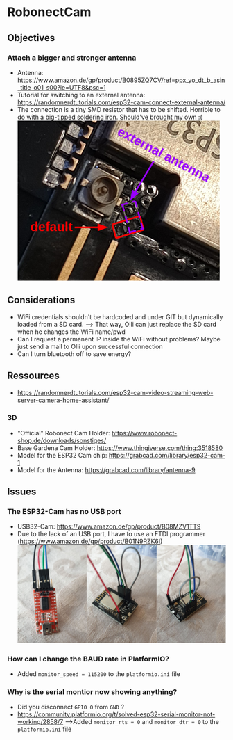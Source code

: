 # RobonectCam

## Objectives

### Attach a bigger and stronger antenna
- Antenna: https://www.amazon.de/gp/product/B0895ZQ7CV/ref=ppx_yo_dt_b_asin_title_o01_s00?ie=UTF8&psc=1
- Tutorial for switching to an external antenna: https://randomnerdtutorials.com/esp32-cam-connect-external-antenna/
- The connection is a tiny SMD resistor that has to be shifted. Horrible to do with a big-tipped soldering iron. Should've brought my own :(
![](img/antenna_pads.png)


## Considerations
- WiFi credentials shouldn't be hardcoded and under GIT but dynamically loaded from a SD card.
  --> That way, Olli can just replace the SD card when he changes the WiFi name/pwd
- Can I request a permanent IP inside the WiFi without problems? Maybe just send a mail to Olli upon successful connection
- Can I turn bluetooth off to save energy?

## Ressources
- https://randomnerdtutorials.com/esp32-cam-video-streaming-web-server-camera-home-assistant/

### 3D
- "Official" Robonect Cam Holder: https://www.robonect-shop.de/downloads/sonstiges/
- Base Gardena Cam Holder: https://www.thingiverse.com/thing:3518580
- Model for the ESP32 Cam chip: https://grabcad.com/library/esp32-cam-1
- Model for the Antenna: https://grabcad.com/library/antenna-9

## Issues
### The ESP32-Cam has no USB port
- USB32-Cam: https://www.amazon.de/gp/product/B08MZV1TT9
- Due to the lack of an USB port, I have to use an FTDI programmer (https://www.amazon.de/gp/product/B01N9RZK6I)
![](img/programmer_wiring.png)

### How can I change the BAUD rate in PlatformIO?
- Added `monitor_speed = 115200` to the `platformio.ini` file

### Why is the serial montior now showing anything?
- Did you disconnect `GPIO O` from `GND` ?
- https://community.platformio.org/t/solved-esp32-serial-monitor-not-working/2858/7
  -->Added `monitor_rts = 0` and `monitor_dtr = 0` to the `platformio.ini` file

